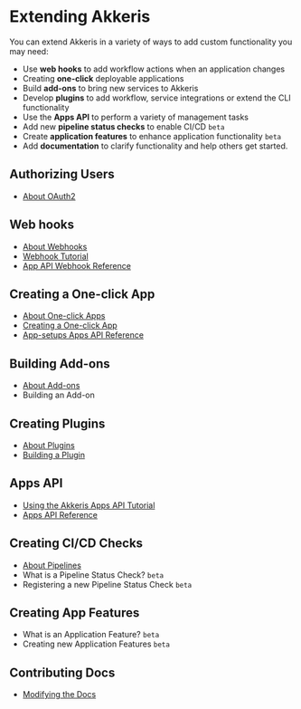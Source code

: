 # Extending Akkeris

You can extend Akkeris in a variety of ways to add custom functionality you may need:

* Use **web hooks** to add workflow actions when an application changes
* Creating **one-click** deployable applications
* Build **add-ons** to bring new services to Akkeris
* Develop **plugins** to add workflow, service integrations or extend the CLI functionality
* Use the **Apps API** to perform a variety of management tasks
* Add new **pipeline status checks** to enable CI/CD `beta`
* Create **application features** to enhance application functionality `beta`
* Add **documentation** to clarify functionality and help others get started.

## Authorizing Users

* [About OAuth2](/architecture/auth-api.md)

## Web hooks

* [About Webhooks](/architecture/webhooks.md)
* [Webhook Tutorial](/getting-started/webhooks.md)
* [App API Webhook Reference](/architecture/apps-api.md#webhooks)

## Creating a One-click App

* [About One-click Apps](/one-click/creating.md)
* [Creating a One-click App](/one-click/creating.md)
* [App-setups Apps API Reference](/architecture/apps-api.md#app-setup)

## Building Add-ons

* [About Add-ons](/architecture/addons.md)
* Building an Add-on

## Creating Plugins

* [About Plugins](/architecture/plugins.md)
* [Building a Plugin](/extending-akkeris/creating-plugins.md)

## Apps API

* [Using the Akkeris Apps API Tutorial](/extending-akkeris/akkeris-apps-api-tutorial.md)
* [Apps API Reference](/architecture/apps-api.md)

## Creating CI/CD Checks

* [About Pipelines](/architecture/pipelines.md)
* What is a Pipeline Status Check? `beta` 
* Registering a new Pipeline Status Check `beta`

## Creating App Features

* What is an Application Feature? `beta`
* Creating new Application Features `beta`

## Contributing Docs

* [Modifying the Docs](/extending-akkeris/modifying-docs.md)

